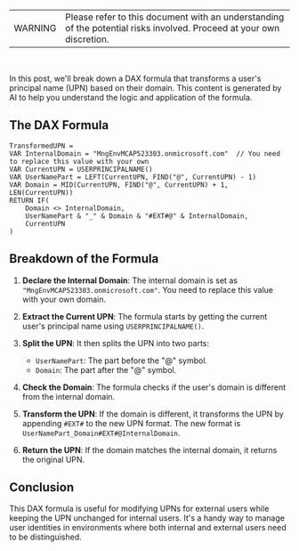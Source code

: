 <br>
<table>
<td>WARNING</td>
<td>Please refer to this document with an understanding of the potential risks involved. Proceed at your own discretion.</td>
</table>
<br>

In this post, we'll break down a DAX formula that transforms a user's principal name (UPN) based on their domain. This content is generated by AI to help you understand the logic and application of the formula.

## The DAX Formula

```dax
TransformedUPN = 
VAR InternalDomain = "MngEnvMCAP523303.onmicrosoft.com"  // You need to replace this value with your own
VAR CurrentUPN = USERPRINCIPALNAME()
VAR UserNamePart = LEFT(CurrentUPN, FIND("@", CurrentUPN) - 1)
VAR Domain = MID(CurrentUPN, FIND("@", CurrentUPN) + 1, LEN(CurrentUPN))
RETURN IF(
    Domain <> InternalDomain,
    UserNamePart & "_" & Domain & "#EXT#@" & InternalDomain,
    CurrentUPN
)
```

## Breakdown of the Formula

1. **Declare the Internal Domain**: The internal domain is set as `"MngEnvMCAP523303.onmicrosoft.com"`. You need to replace this value with your own domain.

2. **Extract the Current UPN**: The formula starts by getting the current user's principal name using `USERPRINCIPALNAME()`.

3. **Split the UPN**: It then splits the UPN into two parts:
   - `UserNamePart`: The part before the "@" symbol.
   - `Domain`: The part after the "@" symbol.

4. **Check the Domain**: The formula checks if the user's domain is different from the internal domain.

5. **Transform the UPN**: If the domain is different, it transforms the UPN by appending `#EXT#` to the new UPN format. The new format is `UserNamePart_Domain#EXT#@InternalDomain`.

6. **Return the UPN**: If the domain matches the internal domain, it returns the original UPN.

## Conclusion

This DAX formula is useful for modifying UPNs for external users while keeping the UPN unchanged for internal users. It's a handy way to manage user identities in environments where both internal and external users need to be distinguished.
